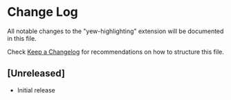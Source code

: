 # Change Log

All notable changes to the "yew-highlighting" extension will be documented in this file.

Check [Keep a Changelog](http://keepachangelog.com/) for recommendations on how to structure this file.

## [Unreleased]

- Initial release
